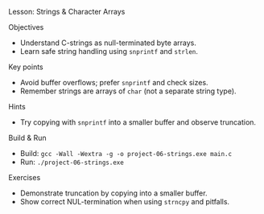 Lesson: Strings & Character Arrays

Objectives
- Understand C-strings as null-terminated byte arrays.
- Learn safe string handling using `snprintf` and `strlen`.

Key points
- Avoid buffer overflows; prefer `snprintf` and check sizes.
- Remember strings are arrays of `char` (not a separate string type).

Hints
- Try copying with `snprintf` into a smaller buffer and observe truncation.

Build & Run
- Build: `gcc -Wall -Wextra -g -o project-06-strings.exe main.c`
- Run: `./project-06-strings.exe`

Exercises
- Demonstrate truncation by copying into a smaller buffer.
- Show correct NUL-termination when using `strncpy` and pitfalls.
